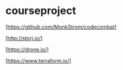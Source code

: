 # courseproject
[https://github.com/MonkStrom/codecombat]


[http://storj.io/]


[https://drone.io/]


[https://www.terraform.io/]
